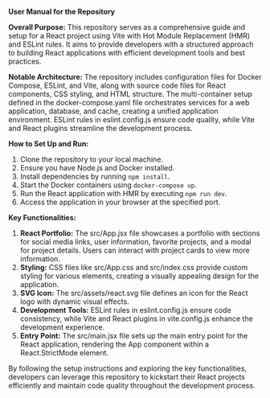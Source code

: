 **User Manual for the Repository**

**Overall Purpose:**
This repository serves as a comprehensive guide and setup for a React project using Vite with Hot Module Replacement (HMR) and ESLint rules. It aims to provide developers with a structured approach to building React applications with efficient development tools and best practices.

**Notable Architecture:**
The repository includes configuration files for Docker Compose, ESLint, and Vite, along with source code files for React components, CSS styling, and HTML structure. The multi-container setup defined in the docker-compose.yaml file orchestrates services for a web application, database, and cache, creating a unified application environment. ESLint rules in eslint.config.js ensure code quality, while Vite and React plugins streamline the development process.

**How to Set Up and Run:**
1. Clone the repository to your local machine.
2. Ensure you have Node.js and Docker installed.
3. Install dependencies by running `npm install`.
4. Start the Docker containers using `docker-compose up`.
5. Run the React application with HMR by executing `npm run dev`.
6. Access the application in your browser at the specified port.

**Key Functionalities:**
1. **React Portfolio:** The src/App.jsx file showcases a portfolio with sections for social media links, user information, favorite projects, and a modal for project details. Users can interact with project cards to view more information.
2. **Styling:** CSS files like src/App.css and src/index.css provide custom styling for various elements, creating a visually appealing design for the application.
3. **SVG Icon:** The src/assets/react.svg file defines an icon for the React logo with dynamic visual effects.
4. **Development Tools:** ESLint rules in eslint.config.js ensure code consistency, while Vite and React plugins in vite.config.js enhance the development experience.
5. **Entry Point:** The src/main.jsx file sets up the main entry point for the React application, rendering the App component within a React.StrictMode element.

By following the setup instructions and exploring the key functionalities, developers can leverage this repository to kickstart their React projects efficiently and maintain code quality throughout the development process.